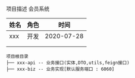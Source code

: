 
项目描述 会员系统




| 姓名 | 角色 | 时间       |
| ---- | ---- | ---------- |
| xxx  | 开发 | 2020-07-28 |
|      |      |            |
|      |      |            |




```
项目根目录
├── xxx-api -- 业务接口(实体,DTO,utils,feign接口)
├── xxx-biz -- 业务实现[默认服务端口 : 6060] 
```


